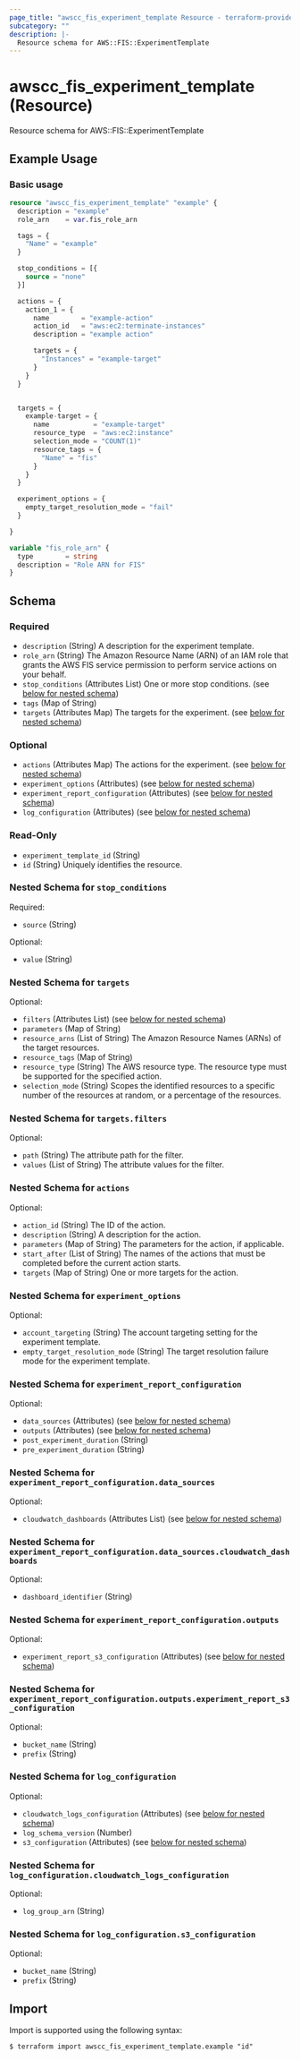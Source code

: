 ```yaml
---
page_title: "awscc_fis_experiment_template Resource - terraform-provider-awscc"
subcategory: ""
description: |-
  Resource schema for AWS::FIS::ExperimentTemplate
---
```


# awscc_fis_experiment_template (Resource)

Resource schema for AWS::FIS::ExperimentTemplate

## Example Usage

### Basic usage

```terraform
resource "awscc_fis_experiment_template" "example" {
  description = "example"
  role_arn    = var.fis_role_arn

  tags = {
    "Name" = "example"
  }

  stop_conditions = [{
    source = "none"
  }]

  actions = {
    action_1 = {
      name        = "example-action"
      action_id   = "aws:ec2:terminate-instances"
      description = "example action"

      targets = {
        "Instances" = "example-target"
      }
    }
  }


  targets = {
    example-target = {
      name           = "example-target"
      resource_type  = "aws:ec2:instance"
      selection_mode = "COUNT(1)"
      resource_tags = {
        "Name" = "fis"
      }
    }
  }

  experiment_options = {
    empty_target_resolution_mode = "fail"
  }

}

variable "fis_role_arn" {
  type        = string
  description = "Role ARN for FIS"
}
```


<!-- schema generated by tfplugindocs -->
## Schema

### Required

- `description` (String) A description for the experiment template.
- `role_arn` (String) The Amazon Resource Name (ARN) of an IAM role that grants the AWS FIS service permission to perform service actions on your behalf.
- `stop_conditions` (Attributes List) One or more stop conditions. (see [below for nested schema](#nestedatt--stop_conditions))
- `tags` (Map of String)
- `targets` (Attributes Map) The targets for the experiment. (see [below for nested schema](#nestedatt--targets))

### Optional

- `actions` (Attributes Map) The actions for the experiment. (see [below for nested schema](#nestedatt--actions))
- `experiment_options` (Attributes) (see [below for nested schema](#nestedatt--experiment_options))
- `experiment_report_configuration` (Attributes) (see [below for nested schema](#nestedatt--experiment_report_configuration))
- `log_configuration` (Attributes) (see [below for nested schema](#nestedatt--log_configuration))

### Read-Only

- `experiment_template_id` (String)
- `id` (String) Uniquely identifies the resource.

<a id="nestedatt--stop_conditions"></a>
### Nested Schema for `stop_conditions`

Required:

- `source` (String)

Optional:

- `value` (String)


<a id="nestedatt--targets"></a>
### Nested Schema for `targets`

Optional:

- `filters` (Attributes List) (see [below for nested schema](#nestedatt--targets--filters))
- `parameters` (Map of String)
- `resource_arns` (List of String) The Amazon Resource Names (ARNs) of the target resources.
- `resource_tags` (Map of String)
- `resource_type` (String) The AWS resource type. The resource type must be supported for the specified action.
- `selection_mode` (String) Scopes the identified resources to a specific number of the resources at random, or a percentage of the resources.

<a id="nestedatt--targets--filters"></a>
### Nested Schema for `targets.filters`

Optional:

- `path` (String) The attribute path for the filter.
- `values` (List of String) The attribute values for the filter.



<a id="nestedatt--actions"></a>
### Nested Schema for `actions`

Optional:

- `action_id` (String) The ID of the action.
- `description` (String) A description for the action.
- `parameters` (Map of String) The parameters for the action, if applicable.
- `start_after` (List of String) The names of the actions that must be completed before the current action starts.
- `targets` (Map of String) One or more targets for the action.


<a id="nestedatt--experiment_options"></a>
### Nested Schema for `experiment_options`

Optional:

- `account_targeting` (String) The account targeting setting for the experiment template.
- `empty_target_resolution_mode` (String) The target resolution failure mode for the experiment template.


<a id="nestedatt--experiment_report_configuration"></a>
### Nested Schema for `experiment_report_configuration`

Optional:

- `data_sources` (Attributes) (see [below for nested schema](#nestedatt--experiment_report_configuration--data_sources))
- `outputs` (Attributes) (see [below for nested schema](#nestedatt--experiment_report_configuration--outputs))
- `post_experiment_duration` (String)
- `pre_experiment_duration` (String)

<a id="nestedatt--experiment_report_configuration--data_sources"></a>
### Nested Schema for `experiment_report_configuration.data_sources`

Optional:

- `cloudwatch_dashboards` (Attributes List) (see [below for nested schema](#nestedatt--experiment_report_configuration--data_sources--cloudwatch_dashboards))

<a id="nestedatt--experiment_report_configuration--data_sources--cloudwatch_dashboards"></a>
### Nested Schema for `experiment_report_configuration.data_sources.cloudwatch_dashboards`

Optional:

- `dashboard_identifier` (String)



<a id="nestedatt--experiment_report_configuration--outputs"></a>
### Nested Schema for `experiment_report_configuration.outputs`

Optional:

- `experiment_report_s3_configuration` (Attributes) (see [below for nested schema](#nestedatt--experiment_report_configuration--outputs--experiment_report_s3_configuration))

<a id="nestedatt--experiment_report_configuration--outputs--experiment_report_s3_configuration"></a>
### Nested Schema for `experiment_report_configuration.outputs.experiment_report_s3_configuration`

Optional:

- `bucket_name` (String)
- `prefix` (String)




<a id="nestedatt--log_configuration"></a>
### Nested Schema for `log_configuration`

Optional:

- `cloudwatch_logs_configuration` (Attributes) (see [below for nested schema](#nestedatt--log_configuration--cloudwatch_logs_configuration))
- `log_schema_version` (Number)
- `s3_configuration` (Attributes) (see [below for nested schema](#nestedatt--log_configuration--s3_configuration))

<a id="nestedatt--log_configuration--cloudwatch_logs_configuration"></a>
### Nested Schema for `log_configuration.cloudwatch_logs_configuration`

Optional:

- `log_group_arn` (String)


<a id="nestedatt--log_configuration--s3_configuration"></a>
### Nested Schema for `log_configuration.s3_configuration`

Optional:

- `bucket_name` (String)
- `prefix` (String)

## Import

Import is supported using the following syntax:

```shell
$ terraform import awscc_fis_experiment_template.example "id"
```